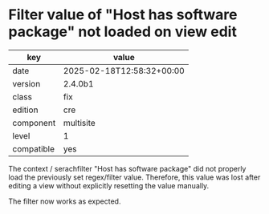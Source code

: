 [//]: # (werk v2)
# Filter value of "Host has software package" not loaded on view edit

key        | value
---------- | ---
date       | 2025-02-18T12:58:32+00:00
version    | 2.4.0b1
class      | fix
edition    | cre
component  | multisite
level      | 1
compatible | yes

The context / serachfilter "Host has software package" did not properly load the previously set regex/filter value.
Therefore, this value was lost after editing a view without explicitly resetting the value manually.

The filter now works as expected.
